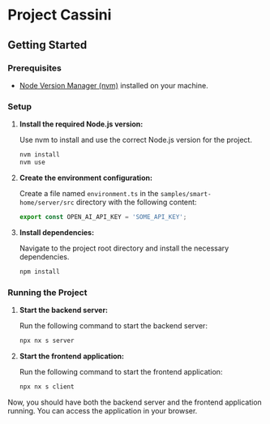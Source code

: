 # Project Cassini

## Getting Started

### Prerequisites

- [Node Version Manager (nvm)](https://github.com/nvm-sh/nvm) installed on your machine.

### Setup

1. **Install the required Node.js version:**

   Use nvm to install and use the correct Node.js version for the project.

   ```sh
   nvm install
   nvm use
   ```

2. **Create the environment configuration:**

   Create a file named `environment.ts` in the `samples/smart-home/server/src` directory with the following content:

   ```ts
   export const OPEN_AI_API_KEY = 'SOME_API_KEY';
   ```

3. **Install dependencies:**

   Navigate to the project root directory and install the necessary dependencies.

   ```sh
   npm install
   ```

### Running the Project

1. **Start the backend server:**

   Run the following command to start the backend server:

   ```sh
   npx nx s server
   ```

2. **Start the frontend application:**

   Run the following command to start the frontend application:

   ```sh
   npx nx s client
   ```

Now, you should have both the backend server and the frontend application running. You can access the application in your browser.
